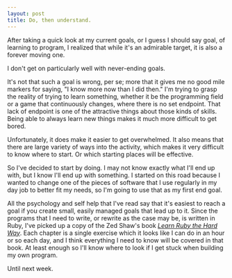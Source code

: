 ```yaml
---
layout: post
title: Do, then understand.
---
```


After taking a quick look at my current goals, or I guess I should say goal, of learning to program, I realized that while it's an admirable target, it is also a forever moving one.

I don't get on particularly well with never-ending goals.

It's not that such a goal is wrong, per se; more that it gives me no good mile markers for saying, "I know more now than I did then." I'm trying to grasp the reality of trying to learn something, whether it be the programming field or a game that continuously changes, where there is no set endpoint. That lack of endpoint is one of the attractive things about those kinds of skills. Being able to always learn new things makes it much more difficult to get bored.

Unfortunately, it does make it easier to get overwhelmed. It also means that there are large variety of ways into the activity, which makes it very difficult to know where to start. Or which starting places will be effective.

So I've decided to start by doing. I may not know exactly what I'll end up with, but I know I'll end up with something. I started on this road because I wanted to change one of the pieces of software that I use regularly in my day job to better fit my needs, so I'm going to use that as my first end goal.

All the psychology and self help that I've read say that it's easiest to reach a goal if you create small, easily managed goals that lead up to it. Since the programs that I need to write, or rewrite as the case may be, is written in Ruby, I've picked up a copy of the Zed Shaw's book [_Learn Ruby the Hard Way_](http://learncodethehardway.org/ruby/). Each chapter is a single exercise which it looks like I can do in an hour or so each day, and I think everything I need to know will be covered in that book. At least enough so I'll know where to look if I get stuck when building my own program.

Until next week.